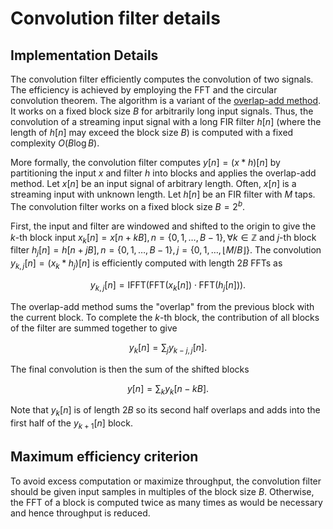 # Convolution filter details

## Implementation Details

The convolution filter efficiently computes the convolution of two signals.
The efficiency is achieved by employing the FFT and the circular convolution
theorem.  The algorithm is a variant of the [overlap-add
method](https://en.wikipedia.org/wiki/Overlap%E2%80%93add_method).  It works on
a fixed block size $B$ for arbitrarily long input signals.  Thus, the
convolution of a streaming input signal with a long FIR filter $h[n]$ (where
the length of $h[n]$ may exceed the block size $B$) is computed with a
fixed complexity $O(B \log B)$.

More formally, the convolution filter computes $y[n] = (x * h)[n]$ by
partitioning the input $x$ and filter $h$ into blocks and applies the
overlap-add method. Let $x[n]$ be an input signal of arbitrary length. Often,
$x[n]$ is a streaming input with unknown length.  Let $h[n]$ be an FIR
filter with $M$ taps.  The convolution filter works on a fixed block size
$B=2^b$.

First, the input and filter are windowed and shifted to the origin to give the
$k$-th block input $x_k[n] = x[n + kB] , n=\{0,1,\ldots,B-1\},\forall k\in\mathbb{Z}$ and $j$-th block filter $h_j[n] = h[n + jB] ,n=\{0,1,\ldots,B-1\},j=\{0,1,\ldots,\lfloor M/B \rfloor\}$.  The convolution
$y_{k,j}[n] = (x_k * h_j)[n]$ is efficiently computed with length $2B$ FFTs
as

$$
y_{k,j}[n] = \mathrm{IFFT}(\mathrm{FFT}(x_k[n])\cdot\mathrm{FFT}(h_j[n]))
.
$$

The overlap-add method sums the "overlap" from the previous block with the current block.
To complete the $k$-th block, the contribution of all blocks of the filter
are summed together to give

$$ y_{k}[n] = \sum_j y_{k-j,j}[n] . $$

The final convolution is then the sum of the shifted blocks

$$ y[n] = \sum_k y_{k}[n - kB] . $$

Note that $y_k[n]$ is of length $2B$ so its second half overlaps and adds
into the first half of the $y_{k+1}[n]$ block.

## Maximum efficiency criterion

To avoid excess computation or maximize throughput, the convolution filter
should be given input samples in multiples of the block size $B$.  Otherwise,
the FFT of a block is computed twice as many times as would be necessary and
hence throughput is reduced.

